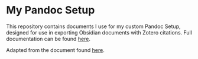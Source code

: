 # My Pandoc Setup
This repository contains documents I use for my custom Pandoc Setup, designed for use in exporting Obsidian documents with Zotero citations. Full documentation can be found [here](https://garden.oxus.net/technology/customizing-obsidian-to-word/).

Adapted from the document found [here](https://github.com/maehr/academic-pandoc-template/).
